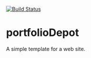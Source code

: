 [![Build Status](https://codefirst.iut.uca.fr/api/badges/patrick.brugiere/portfolioDepot/status.svg)](https://codefirst.iut.uca.fr/patrick.brugiere/portfolioDepot)  

# portfolioDepot

A simple template for a web site.